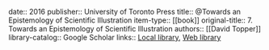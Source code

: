 date:: 2016
publisher:: University of Toronto Press
title:: @Towards an Epistemology of Scientific Illustration
item-type:: [[book]]
original-title:: 7. Towards an Epistemology of Scientific Illustration
authors:: [[David Topper]]
library-catalog:: Google Scholar
links:: [Local library](zotero://select/library/items/D8UCFK7E), [Web library](https://www.zotero.org/users/6520516/items/D8UCFK7E)
